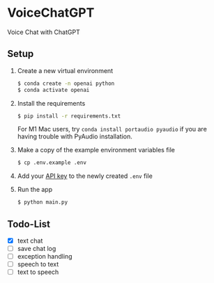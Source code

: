 # VoiceChatGPT

Voice Chat with ChatGPT

## Setup
1. Create a new virtual environment

   ```bash
   $ conda create -n openai python
   $ conda activate openai
   ```

2. Install the requirements

   ```bash
   $ pip install -r requirements.txt
   ```
   For M1 Mac users, try `conda install portaudio pyaudio` if you are having trouble with PyAudio installation.

3. Make a copy of the example environment variables file

   ```bash
   $ cp .env.example .env
   ```

4. Add your [API key](https://beta.openai.com/account/api-keys) to the newly created `.env` file

5. Run the app

   ```bash
   $ python main.py
   ```

## Todo-List

- [x] text chat
- [ ] save chat log
- [ ] exception handling
- [ ] speech to text
- [ ] text to speech